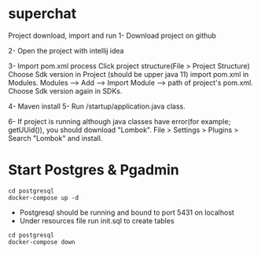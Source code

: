 # superchat

Project download, import and run 
1- Download project on github

2- Open the project with intellij idea

3- Import pom.xml process
    Click project structure(File > Project Structure)
    Choose Sdk version in Project (should be upper java 11)
    import pom.xml in Modules. Modules --> Add --> Import Module --> path of project's pom.xml.
    Choose Sdk version again in SDKs.
    
4- Maven install
5- Run /startup/application.java class.

6- If project is running although java classes have error(for example; getUUid()), you should download "Lombok".
File > Settings > Plugins > Search "Lombok" and install. 



# Start Postgres & Pgadmin

```
cd postgresql
docker-compose up -d
```


- Postgresql should be running and bound to port 5431 on localhost
- Under resources file run init.sql to create tables


```
cd postgresql
docker-compose down
```
